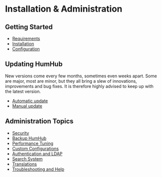Installation & Administration
=============================

Getting Started
---------------
* [Requirements](requirements.md)
* [Installation](installation.md)
* [Configuration](installation-configuration.md)

Updating HumHub
---------------

New versions come every few months, sometimes even weeks apart. Some are major, most are minor, but they all bring a slew of innovations, improvements and bug fixes. It is therefore highly advised to keep up with the latest version.

* [Automatic update](updating-automatic.md)
* [Manual update](updating.md)


Administration Topics
---------------------
* [Security](security.md)
* [Backup HumHub](backup.md)
* [Performance Tuning](performance.md)
* [Custom Configurations](advanced-configuration.md)
* [Authentication and LDAP](authentication.md)
* [Search System](search.md)
* [Translations](translations.md)
* [Troubleshooting and Help](troubleshooting.md)
